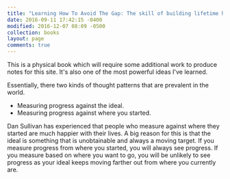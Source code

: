 ```yaml
---
title: "Learning How To Avoid The Gap: The skill of building lifetime happiness."
date: 2016-09-11 17:42:15 -0400
modified: 2016-12-07 08:09 -0500  
collection: books
layout: page
comments: true
---
```


This is a physical book which will require some additional work to produce notes for this site.  It's also one of the most powerful ideas I've learned.

Essentially, there two kinds of thought patterns that are prevalent in the world.

 - Measuring progress against the ideal.
 - Measuring progress against where you started.

Dan Sullivan has experienced that people who measure against where they started are much happier with their lives.  A big reason for this is that the ideal is something that is unobtainable and always a moving target.  If you measure progress from where you started, you will always see progress.  If you measure based on where you want to go, you will be unlikely to see progress as your ideal keeps moving farther out from where you currently are.


